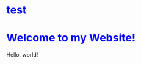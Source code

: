 # test
<!DOCTYPE html>
<html lan="en">
    <head>
        <title>Hello!</title>
        <style>
            h1{
                color:blue;
            }
        </style>
    </head>
    <body>
    <h1>Welcome to my Website!</h1>
        Hello, world!
    </body>
</html>